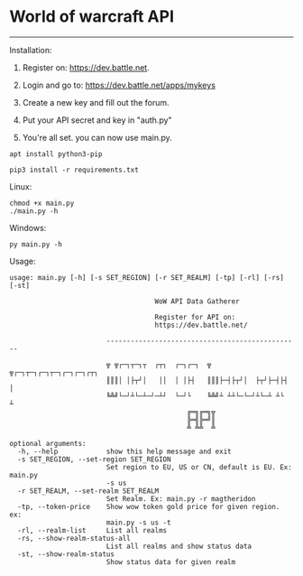 # World of warcraft API

***


Installation:

1) Register on: https://dev.battle.net.

2) Login and go to: https://dev.battle.net/apps/mykeys

3) Create a new key and fill out the forum.

4) Put your API secret and key in "auth.py"

5) You're all set. you can now use main.py.


```Shell
apt install python3-pip
```

```Shell
pip3 install -r requirements.txt
```


Linux:
```Shell
chmod +x main.py
./main.py -h
```

Windows:
```Shell
py main.py -h
```

Usage:
```Shell
usage: main.py [-h] [-s SET_REGION] [-r SET_REALM] [-tp] [-rl] [-rs] [-st]

                                    WoW API Data Gatherer

                                    Register for API on:
                                    https://dev.battle.net/

                        ------------------------------------------------

                        ╦ ╦┌─┐┬─┐┬  ┌┬┐  ┌─┐┌─┐  ╦ ╦┌─┐┬─┐┌─┐┬─┐┌─┐┌─┐┌┬┐
                        ║║║│ │├┬┘│   ││  │ │├┤   ║║║├─┤├┬┘│  ├┬┘├─┤├┤  │
                        ╚╩╝└─┘┴└─┴─┘─┴┘  └─┘└    ╚╩╝┴ ┴┴└─└─┘┴└─┴ ┴└   ┴
                                            ╔═╗╔═╗╦
                                            ╠═╣╠═╝║
                                            ╩ ╩╩  ╩

optional arguments:
  -h, --help            show this help message and exit
  -s SET_REGION, --set-region SET_REGION
                        Set region to EU, US or CN, default is EU. Ex: main.py
                        -s us
  -r SET_REALM, --set-realm SET_REALM
                        Set Realm. Ex: main.py -r magtheridon
  -tp, --token-price    Show wow token gold price for given region. ex:
                        main.py -s us -t
  -rl, --realm-list     List all realms
  -rs, --show-realm-status-all
                        List all realms and show status data
  -st, --show-realm-status
                        Show status data for given realm

```
